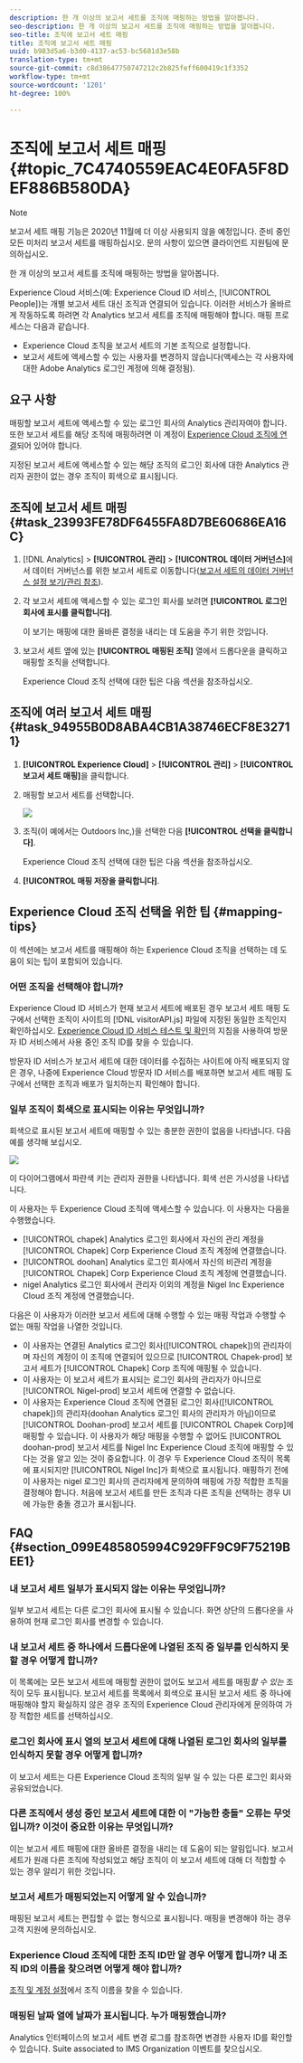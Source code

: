 ```yaml
---
description: 한 개 이상의 보고서 세트를 조직에 매핑하는 방법을 알아봅니다.
seo-description: 한 개 이상의 보고서 세트를 조직에 매핑하는 방법을 알아봅니다.
seo-title: 조직에 보고서 세트 매핑
title: 조직에 보고서 세트 매핑
uuid: b983d5a6-b3d0-4137-ac53-bc5681d3e58b
translation-type: tm+mt
source-git-commit: c8d38647750747212c2b825feff600419c1f3352
workflow-type: tm+mt
source-wordcount: '1201'
ht-degree: 100%

---
```



# 조직에 보고서 세트 매핑 {#topic_7C4740559EAC4E0FA5F8DEF886B580DA}

>[!NOTE]
>
>보고서 세트 매핑 기능은 2020년 11월에 더 이상 사용되지 않을 예정입니다. 준비 중인 모든 미처리 보고서 세트를 매핑하십시오. 문의 사항이 있으면 클라이언트 지원팀에 문의하십시오.

한 개 이상의 보고서 세트를 조직에 매핑하는 방법을 알아봅니다.

Experience Cloud 서비스(예: Experience Cloud ID 서비스, [!UICONTROL People])는 개별 보고서 세트 대신 조직과 연결되어 있습니다. 이러한 서비스가 올바르게 작동하도록 하려면 각 Analytics 보고서 세트를 조직에 매핑해야 합니다. 매핑 프로세스는 다음과 같습니다.

* Experience Cloud 조직을 보고서 세트의 기본 조직으로 설정합니다.
* 보고서 세트에 액세스할 수 있는 사용자를 변경하지 않습니다(액세스는 각 사용자에 대한 Adobe Analytics 로그인 계정에 의해 결정됨).

## 요구 사항

매핑할 보고서 세트에 액세스할 수 있는 로그인 회사의 Analytics 관리자여야 합니다. 또한 보고서 세트를 해당 조직에 매핑하려면 이 계정이 [Experience Cloud 조직에 연결](../admin-getting-started/organizations.md#topic_C31CB834F109465A82ED57FF0563B3F1)되어 있어야 합니다.

지정된 보고서 세트에 액세스할 수 있는 해당 조직의 로그인 회사에 대한 Analytics 관리자 권한이 없는 경우 조직이 회색으로 표시됩니다.

## 조직에 보고서 세트 매핑 {#task_23993FE78DF6455FA8D7BE60686EA16C}

1. [!DNL Analytics] > **[!UICONTROL 관리]** > **[!UICONTROL 데이터 거버넌스]**&#x200B;에서 데이터 거버넌스를 위한 보고서 세트로 이동합니다([보고서 세트의 데이터 거버넌스 설정 보기/관리 참조](https://docs.adobe.com/help/ko-KR/analytics/admin/data-governance/gdpr-view-settings.html)).

1. 각 보고서 세트에 액세스할 수 있는 로그인 회사를 보려면 **[!UICONTROL 로그인 회사에 표시를 클릭합니다]**.

   이 보기는 매핑에 대한 올바른 결정을 내리는 데 도움을 주기 위한 것입니다.

1. 보고서 세트 옆에 있는 **[!UICONTROL 매핑된 조직]** 열에서 드롭다운을 클릭하고 매핑할 조직을 선택합니다.

   Experience Cloud 조직 선택에 대한 팁은 다음 섹션을 참조하십시오.

## 조직에 여러 보고서 세트 매핑 {#task_94955B0D8ABA4CB1A38746ECF8E32711}

1. **[!UICONTROL Experience Cloud]** > **[!UICONTROL 관리]** > **[!UICONTROL 보고서 세트 매핑]**&#x200B;을 클릭합니다.

1. 매핑할 보고서 세트를 선택합니다.

   ![](assets/rs-mapping-multiple.png)

1. 조직(이 예에서는 Outdoors Inc,)을 선택한 다음 **[!UICONTROL 선택을 클릭합니다]**.

   Experience Cloud 조직 선택에 대한 팁은 다음 섹션을 참조하십시오.

1. **[!UICONTROL 매핑 저장을 클릭합니다]**.

## Experience Cloud 조직 선택을 위한 팁 {#mapping-tips}

이 섹션에는 보고서 세트를 매핑해야 하는 Experience Cloud 조직을 선택하는 데 도움이 되는 팁이 포함되어 있습니다.

### 어떤 조직을 선택해야 합니까?

Experience Cloud ID 서비스가 현재 보고서 세트에 배포된 경우 보고서 세트 매핑 도구에서 선택한 조직이 사이트의 [!DNL visitorAPI.js] 파일에 지정된 동일한 조직인지 확인하십시오. [Experience Cloud ID 서비스 테스트 및 확인](https://docs.adobe.com/content/help/ko-KR/id-service/using/implementation-guides/test-verify.html)의 지침을 사용하여 방문자 ID 서비스에서 사용 중인 조직 ID를 찾을 수 있습니다.

방문자 ID 서비스가 보고서 세트에 대한 데이터를 수집하는 사이트에 아직 배포되지 않은 경우, 나중에 Experience Cloud 방문자 ID 서비스를 배포하면 보고서 세트 매핑 도구에서 선택한 조직과 배포가 일치하는지 확인해야 합니다.

### 일부 조직이 회색으로 표시되는 이유는 무엇입니까?

회색으로 표시된 보고서 세트에 매핑할 수 있는 충분한 권한이 없음을 나타냅니다. 다음 예를 생각해 보십시오.

![](assets/rs-mapping.png)

이 다이어그램에서 파란색 키는 관리자 권한을 나타냅니다. 회색 선은 가시성을 나타냅니다.

이 사용자는 두 Experience Cloud 조직에 액세스할 수 있습니다. 이 사용자는 다음을 수행했습니다.

* [!UICONTROL chapek] Analytics 로그인 회사에서 자신의 관리 계정을 [!UICONTROL Chapek] Corp Experience Cloud 조직 계정에 연결했습니다.
* [!UICONTROL doohan] Analytics 로그인 회사에서 자신의 비관리 계정을 [!UICONTROL Chapek] Corp Experience Cloud 조직 계정에 연결했습니다.
* nigel Analytics 로그인 회사에서 관리자 이외의 계정을 Nigel Inc Experience Cloud 조직 계정에 연결했습니다.

다음은 이 사용자가 이러한 보고서 세트에 대해 수행할 수 있는 매핑 작업과 수행할 수 없는 매핑 작업을 나열한 것입니다.

* 이 사용자는 연결된 Analytics 로그인 회사([!UICONTROL chapek])의 관리자이며 자신의 계정이 이 조직에 연결되어 있으므로 [!UICONTROL Chapek-prod] 보고서 세트가 [!UICONTROL Chapek] Corp 조직에 매핑될 수 있습니다.
* 이 사용자는 이 보고서 세트가 표시되는 로그인 회사의 관리자가 아니므로 [!UICONTROL Nigel-prod] 보고서 세트에 연결할 수 없습니다.
* 이 사용자는 Experience Cloud 조직에 연결된 로그인 회사([!UICONTROL chapek])의 관리자(doohan Analytics 로그인 회사의 관리자가 아님)이므로 [!UICONTROL Doohan-prod] 보고서 세트를 [!UICONTROL Chapek Corp]에 매핑할 수 있습니다. 이 사용자가 해당 매핑을 수행할 수 없어도 [!UICONTROL doohan-prod] 보고서 세트를 Nigel Inc Experience Cloud 조직에 매핑할 수 있다는 것을 알고 있는 것이 중요합니다. 이 경우 두 Experience Cloud 조직이 목록에 표시되지만 [!UICONTROL Nigel Inc]가 회색으로 표시됩니다. 매핑하기 전에 이 사용자는 nigel 로그인 회사의 관리자에게 문의하여 매핑에 가장 적합한 조직을 결정해야 합니다. 처음에 보고서 세트를 만든 조직과 다른 조직을 선택하는 경우 UI에 가능한 충돌 경고가 표시됩니다.

## FAQ {#section_099E485805994C929FF9C9F75219BEE1}

### 내 보고서 세트 일부가 표시되지 않는 이유는 무엇입니까?

일부 보고서 세트는 다른 로그인 회사에 표시될 수 있습니다. 화면 상단의 드롭다운을 사용하여 현재 로그인 회사를 변경할 수 있습니다.

### 내 보고서 세트 중 하나에서 드롭다운에 나열된 조직 중 일부를 인식하지 못할 경우 어떻게 합니까?

이 목록에는 모든 보고서 세트에 매핑할 권한이 없어도 보고서 세트를 매핑&#x200B;*할 수 있는* 조직이 모두 표시됩니다. 보고서 세트를 목록에서 회색으로 표시된 보고서 세트 중 하나에 매핑해야 할지 확실하지 않은 경우 조직의 Experience Cloud 관리자에게 문의하여 가장 적합한 세트를 선택하십시오.

### 로그인 회사에 표시 열의 보고서 세트에 대해 나열된 로그인 회사의 일부를 인식하지 못할 경우 어떻게 합니까?

이 보고서 세트는 다른 Experience Cloud 조직의 일부 일 수 있는 다른 로그인 회사와 공유되었습니다.

### 다른 조직에서 생성 중인 보고서 세트에 대한 이 &quot;가능한 충돌&quot; 오류는 무엇입니까? 이것이 중요한 이유는 무엇입니까?

이는 보고서 세트 매핑에 대한 올바른 결정을 내리는 데 도움이 되는 알림입니다. 보고서 세트가 원래 다른 조직에 작성되었고 해당 조직이 이 보고서 세트에 대해 더 적합할 수 있는 경우 알리기 위한 것입니다.

### 보고서 세트가 매핑되었는지 어떻게 알 수 있습니까?

매핑된 보고서 세트는 편집할 수 없는 형식으로 표시됩니다. 매핑을 변경해야 하는 경우 고객 지원에 문의하십시오.

### Experience Cloud 조직에 대한 조직 ID만 알 경우 어떻게 합니까? 내 조직 ID의 이름을 찾으려면 어떻게 해야 합니까?

[조직 및 계정 설정](https://docs.adobe.com/content/help/ko-KR/core-services/interface/manage-users-and-products/organizations.html)에서 조직 이름을 찾을 수 있습니다.

### 매핑된 날짜 열에 날짜가 표시됩니다. 누가 매핑했습니까?

Analytics 인터페이스의 보고서 세트 변경 로그를 참조하면 변경한 사용자 ID를 확인할 수 있습니다. Suite associated to IMS Organization 이벤트를 찾으십시오.
